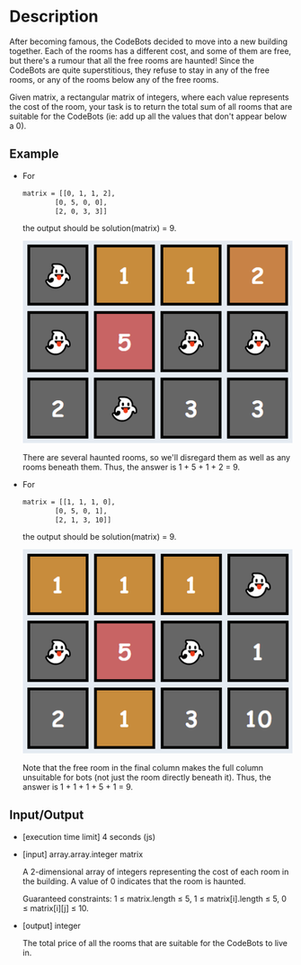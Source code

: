 # Description

After becoming famous, the CodeBots decided to move into a new building together. Each of the rooms has a different cost, and some of them are free, but there's a rumour that all the free rooms are haunted! Since the CodeBots are quite superstitious, they refuse to stay in any of the free rooms, or any of the rooms below any of the free rooms.

Given matrix, a rectangular matrix of integers, where each value represents the cost of the room, your task is to return the total sum of all rooms that are suitable for the CodeBots (ie: add up all the values that don't appear below a 0).

## Example

- For

  ```
  matrix = [[0, 1, 1, 2],
          [0, 5, 0, 0],
          [2, 0, 3, 3]]
  ```

  the output should be solution(matrix) = 9.

    <img src="./example1.png" width="500" />

  There are several haunted rooms, so we'll disregard them as well as any rooms beneath them. Thus, the answer is 1 + 5 + 1 + 2 = 9.

- For

  ```
  matrix = [[1, 1, 1, 0],
          [0, 5, 0, 1],
          [2, 1, 3, 10]]
  ```

  the output should be solution(matrix) = 9.

    <img src="./example2.png" width="500" />

  Note that the free room in the final column makes the full column unsuitable for bots (not just the room directly beneath it). Thus, the answer is 1 + 1 + 1 + 5 + 1 = 9.

## Input/Output

- [execution time limit] 4 seconds (js)

- [input] array.array.integer matrix

  A 2-dimensional array of integers representing the cost of each room in the building. A value of 0 indicates that the room is haunted.

  Guaranteed constraints:
  1 ≤ matrix.length ≤ 5,
  1 ≤ matrix[i].length ≤ 5,
  0 ≤ matrix[i][j] ≤ 10.

- [output] integer

  The total price of all the rooms that are suitable for the CodeBots to live in.
